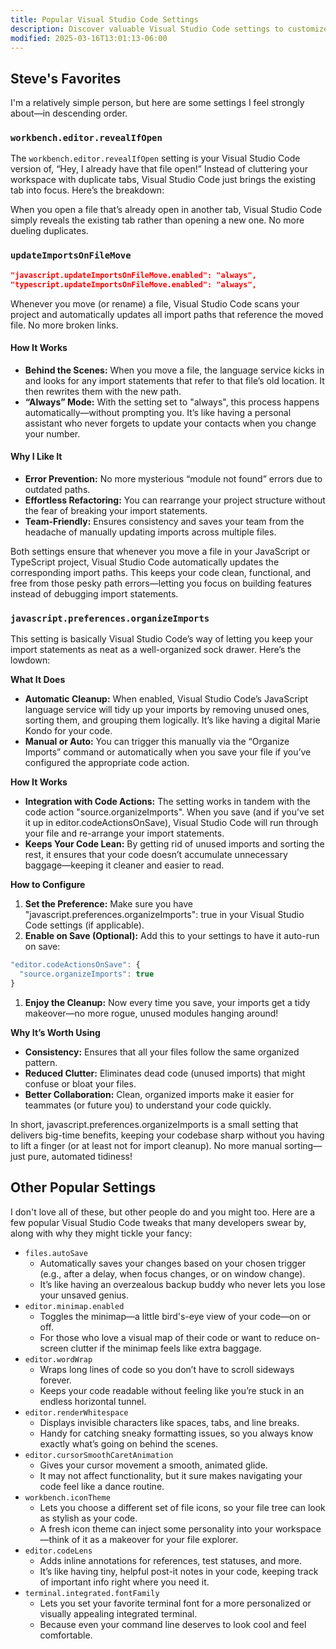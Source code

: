 ```yaml
---
title: Popular Visual Studio Code Settings
description: Discover valuable Visual Studio Code settings to customize your editor for maximum productivity and a better development experience
modified: 2025-03-16T13:01:13-06:00
---
```


## Steve's Favorites

I'm a relatively simple person, but here are some settings I feel strongly about—in descending order.

### `workbench.editor.revealIfOpen`

The `workbench.editor.revealIfOpen` setting is your Visual Studio Code version of, “Hey, I already have that file open!” Instead of cluttering your workspace with duplicate tabs, Visual Studio Code just brings the existing tab into focus. Here’s the breakdown:

When you open a file that’s already open in another tab, Visual Studio Code simply reveals the existing tab rather than opening a new one. No more dueling duplicates.

### `updateImportsOnFileMove`

```json
"javascript.updateImportsOnFileMove.enabled": "always",
"typescript.updateImportsOnFileMove.enabled": "always",
```

Whenever you move (or rename) a file, Visual Studio Code scans your project and automatically updates all import paths that reference the moved file. No more broken links.

#### How It Works

- **Behind the Scenes:** When you move a file, the language service kicks in and looks for any import statements that refer to that file’s old location. It then rewrites them with the new path.
- **“Always” Mode:** With the setting set to "always", this process happens automatically—without prompting you. It’s like having a personal assistant who never forgets to update your contacts when you change your number.

#### Why I Like It

- **Error Prevention:** No more mysterious “module not found” errors due to outdated paths.
- **Effortless Refactoring:** You can rearrange your project structure without the fear of breaking your import statements.
- **Team-Friendly:** Ensures consistency and saves your team from the headache of manually updating imports across multiple files.

Both settings ensure that whenever you move a file in your JavaScript or TypeScript project, Visual Studio Code automatically updates the corresponding import paths. This keeps your code clean, functional, and free from those pesky path errors—letting you focus on building features instead of debugging import statements.

### `javascript.preferences.organizeImports`

This setting is basically Visual Studio Code’s way of letting you keep your import statements as neat as a well-organized sock drawer. Here’s the lowdown:

**What It Does**

- **Automatic Cleanup:** When enabled, Visual Studio Code’s JavaScript language service will tidy up your imports by removing unused ones, sorting them, and grouping them logically. It’s like having a digital Marie Kondo for your code.
- **Manual or Auto:** You can trigger this manually via the “Organize Imports” command or automatically when you save your file if you’ve configured the appropriate code action.

**How It Works**

- **Integration with Code Actions:** The setting works in tandem with the code action "source.organizeImports". When you save (and if you’ve set it up in editor.codeActionsOnSave), Visual Studio Code will run through your file and re-arrange your import statements.
- **Keeps Your Code Lean:** By getting rid of unused imports and sorting the rest, it ensures that your code doesn’t accumulate unnecessary baggage—keeping it cleaner and easier to read.

**How to Configure**

1. **Set the Preference:** Make sure you have "javascript.preferences.organizeImports": true in your Visual Studio Code settings (if applicable).
2. **Enable on Save (Optional):** Add this to your settings to have it auto-run on save:

```ts
"editor.codeActionsOnSave": {
  "source.organizeImports": true
}
```

1. **Enjoy the Cleanup:** Now every time you save, your imports get a tidy makeover—no more rogue, unused modules hanging around!

**Why It’s Worth Using**

- **Consistency:** Ensures that all your files follow the same organized pattern.
- **Reduced Clutter:** Eliminates dead code (unused imports) that might confuse or bloat your files.
- **Better Collaboration:** Clean, organized imports make it easier for teammates (or future you) to understand your code quickly.

In short, javascript.preferences.organizeImports is a small setting that delivers big-time benefits, keeping your codebase sharp without you having to lift a finger (or at least not for import cleanup). No more manual sorting—just pure, automated tidiness!

## Other Popular Settings

I don't love all of these, but other people do and you might too. Here are a few popular Visual Studio Code tweaks that many developers swear by, along with why they might tickle your fancy:

- `files.autoSave`
  - Automatically saves your changes based on your chosen trigger (e.g., after a delay, when focus changes, or on window change).
  - It’s like having an overzealous backup buddy who never lets you lose your unsaved genius.
- `editor.minimap.enabled`
  - Toggles the minimap—a little bird's-eye view of your code—on or off.
  - For those who love a visual map of their code or want to reduce on-screen clutter if the minimap feels like extra baggage.
- `editor.wordWrap`
  - Wraps long lines of code so you don’t have to scroll sideways forever.
  - Keeps your code readable without feeling like you’re stuck in an endless horizontal tunnel.
- `editor.renderWhitespace`
  - Displays invisible characters like spaces, tabs, and line breaks.
  - Handy for catching sneaky formatting issues, so you always know exactly what’s going on behind the scenes.
- `editor.cursorSmoothCaretAnimation`
  - Gives your cursor movement a smooth, animated glide.
  - It may not affect functionality, but it sure makes navigating your code feel like a dance routine.
- `workbench.iconTheme`
  - Lets you choose a different set of file icons, so your file tree can look as stylish as your code.
  - A fresh icon theme can inject some personality into your workspace—think of it as a makeover for your file explorer.
- `editor.codeLens`
  - Adds inline annotations for references, test statuses, and more.
  - It’s like having tiny, helpful post-it notes in your code, keeping track of important info right where you need it.
- `terminal.integrated.fontFamily`
  - Lets you set your favorite terminal font for a more personalized or visually appealing integrated terminal.
  - Because even your command line deserves to look cool and feel comfortable.
